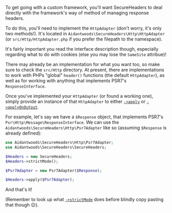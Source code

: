 To get going with a custom framework, you'll want SecureHeaders to deal
directly with the framework's way of method of managing response headers.

To do this, you'll need to implement the `HttpAdapter` (don't worry, it's
only two methods!). It's located in `Aidantwoods\SecureHeaders\Http\HttpAdapter`
(or `src/Http/HttpAdapter.php` if you prefer the filepath to the namespace).

It's fairly important you read the interface description though, especially
regarding what to do with cookies (else you may lose the `SameSite` attribue)!

There may already be an implementation for what you want too, so make sure to
check the `src/Http` directory. At present, there are implementations to
work with PHPs "global" `header()` functions (the default `HttpAdapter`),
as well as for working with anything that implements PSR7's
`ResponseInterface`.

Once you've implemented your `HttpAdapter` (or found a working one),
simply provide an instance of that `HttpAdapter` to either
[`->apply`](apply) or [`->applyOnOutput`](applyOnOutput).

For example, let's say we have a `$Response` object, that implements PSR7's
`Psr\Http\Message\ResponseInterface`. We can use the
`Aidantwoods\SecureHeaders\Http\Psr7Adapter` like so (assuming `$Response`
is already defined):

```php
use Aidantwoods\SecureHeaders\Http\Psr7Adapter;
use Aidantwoods\SecureHeaders\SecureHeaders;

$Headers = new SecureHeaders;
$Headers->strictMode();

$Psr7Adapter = new Psr7Adapter($Response);

$Headers->apply($Psr7Adapter);
```

And that's it!

(Remember to look up what [`->strictMode`](strictMode) does before blindly
copy pasting that though 😉).